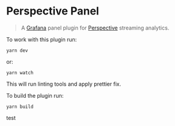 # Perspective Panel
> A [Grafana](https://grafana.com) panel plugin for [Perspective](https://perspective.finos.org) streaming analytics.

To work with this plugin run:
```shell
yarn dev
```

or:
```shell
yarn watch
```

This will run linting tools and apply prettier fix.


To build the plugin run:
```shell
yarn build
```
test
